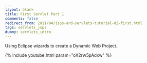 ```yaml
---           
layout: blank
title: First Servlet Part 1
comments: false
redirect_from: 2011/04/jsps-and-servlets-tutorial-02-first.html
tags: servlets_jsps
dummy: servlets_intro
---
```


Using Eclipse wizards to create a Dynamic Web Project.

{% include youtube.html param="oX2rw5pAdxw" %}
